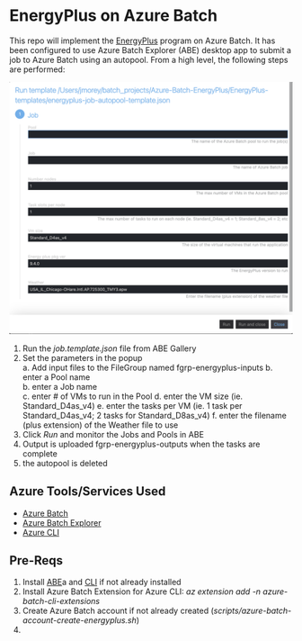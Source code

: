# EnergyPlus on Azure Batch
This repo will implement the [EnergyPlus](https://energyplus.net/) program on Azure Batch.  It has been configured to use Azure Batch Explorer (ABE) desktop app to submit a job to Azure Batch using an autopool.  From a high level, the following steps are performed:

![ABE Job Launch](./images/ABE-job-popup.png)
  1. Run the _job.template.json_ file from ABE Gallery
  2. Set the parameters in the popup   
    a. Add input files to the FileGroup named fgrp-energyplus-inputs
    b. enter a Pool name  
    b. enter a Job name  
    c. enter # of VMs to run in the Pool
    d. enter the VM size (ie. Standard_D4as_v4)
    e. enter the tasks per VM (ie. 1 task per Standard_D4as_v4; 2 tasks for Standard_D8as_v4)
    f. enter the filename (plus extension) of the Weather file to use
  3. Click _Run_ and monitor the Jobs and Pools in ABE
  4. Output is uploaded fgrp-energyplus-outputs when the tasks are complete
  5. the autopool is deleted  

## Azure Tools/Services Used
  - [Azure Batch](https://docs.microsoft.com/en-us/azure/batch/)
  - [Azure Batch Explorer](https://azure.github.io/BatchExplorer/)
  - [Azure CLI](https://docs.microsoft.com/en-us/cli/azure/)


## Pre-Reqs
  1. Install [ABE](https://azure.github.io/BatchExplorer/)a and [CLI](https://docs.microsoft.com/en-us/cli/azure/install-azure-cli) if not already installed
  2. Install Azure Batch Extension for Azure CLI:  _az extension add -n azure-batch-cli-extensions_  
  3. Create Azure Batch account if not already created (_scripts/azure-batch-account-create-energyplus.sh_)  
  4. 
